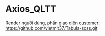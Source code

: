 # Axios_QLTT
Render người dùng, phần giao diện customer:
https://github.com/vietmit37/Tabula-scss.git
